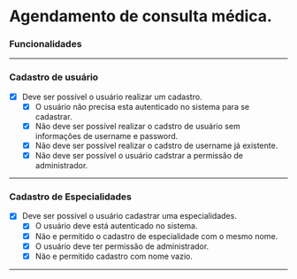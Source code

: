 # Agendamento de consulta médica.

### **Funcionalidades**

---
### **Cadastro de usuário**

- [X] Deve ser possível o usuário realizar um cadastro.
  - [X] O usuário não precisa esta autenticado no sistema para se cadastrar.
  - [X] Não deve ser possível realizar o cadstro de usuário sem informações de username e password.
  - [X] Não deve ser possível realizar o cadstro de username já existente.
  - [X] Não deve ser possível o usuário cadstrar a permissão de administrador.

---

### **Cadastro de Especialidades**
- [X] Deve ser possivel o usuário cadastrar uma especialidades.
  - [X] O usuário deve está autenticado no sistema.
  - [X] Não e permitido o cadastro de especialidade com o mesmo nome.
  - [X] O usuário deve ter permissão de administrador.
  - [X] Não e permitido cadastro com nome vazio.

---

